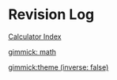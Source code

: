 # Revision Log

[Calculator Index](https:\\www.scenic-shop.com\Calculators)

[gimmick: math]()

[gimmick:theme (inverse: false)](yeti)